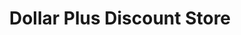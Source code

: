 ---
title: "Dollar Plus Discount Store"
url: /browns-mills/dollar-plus-discount-store/
shop: variety store
---